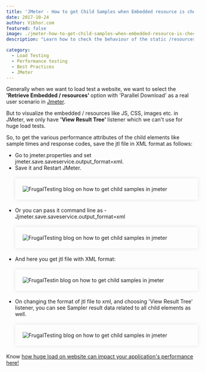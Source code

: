 ```yaml
---
title: 'JMeter - How to get Child Samples when Embedded resource is checked?'
date: 2017-10-24
author: Vibhor.com
featured: false
image: ./jmeter-how-to-get-child-samples-when-embedded-resource-is-checked.jpg
description: "Learn how to check the behaviour of the static /resources for each web page request"

category:
  - Load Testing
  - Performance testing
  - Best Practices
  - JMeter
---
```




<div class="entry-content">
<p >
Generally when we want to load test a website, we want to select the <b>'Retrieve Embedded / resources' </b> option with 'Parallel Download' as a real user scenario in <a href="../../../2018/06/25/introduction-to-apache-jmeter-guide">Jmeter</a>.</p>
<p >But to visualize the embedded / resources like JS, CSS, images etc. in JMeter, we only have <b>'View Result Tree' </b> listener which we can't use for huge load tests.</p>
<p >So, to get the various performance attributes of the child elements like sample times and response codes, save the jtl file in XML format as follows:
</p>
<ul >
<li>Go to jmeter.properties and set jmeter.save.saveservice.output_format=xml.</li>
<li> Save it and Restart JMeter.
<div style="width:94%; margin-top:20px; margin-bottom:20px;padding:20px; box-shadow:0 0 10px rgba(0,0,0,0.1)">
<img class="main-img img-responsive" src="./save-child-sampler-result-configuration.png" alt="FrugalTesting blog on how to get child samples in jmeter">
</div>
</li>
<li>Or you can pass it command line as -Jjmeter.save.saveservice.output_format=xml
<div style="width:94%; margin-top:20px; margin-bottom:20px;padding:20px; box-shadow:0 0 10px rgba(0,0,0,0.1);overflow-x: scroll;white-space: nowrap;">
<img class="main-img " src="./save-child-samples-file-configuration-cmd.png" alt="FrugalTesting blog on how to get child samples in jmeter">
</div>
</li>
<li>And here you get jtl file with XML format:
<div style="width:94%; margin-top:20px; margin-bottom:20px;padding:20px; box-shadow:0 0 10px rgba(0,0,0,0.1);overflow-x: scroll;white-space: nowrap;">
<img class="main-img" src="./save-child-samples-file-xml-format.png" alt="FrugalTestin blog on how to get child samples in jmeter">
</div>
</li>
<li>On changing the format of jtl file to xml, and choosing 'View Result Tree' listener, you can see Sampler result data related to all child elements as well.
<div style="width:94%; margin-top:20px; margin-bottom:20px;padding:20px; box-shadow:0 0 10px rgba(0,0,0,0.1)">
<img class="main-img img-responsive" src="./save-child-sampler-result-tree.png" alt="FrugalTesting blog on how to get child samples in jmeter">
</div>
</li>
</ul>
<p >Know <a href="../../../2017/10/24/how-to-get-child-samples-when-embedded-resource-is-checked-in-jmeter">how huge load on website can impact your application's performance here!</a></p>
</div>
